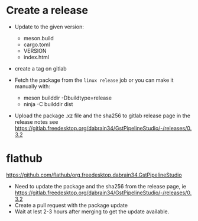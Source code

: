 # Create a release

- Update to the given version:
  - meson.build
  - cargo.toml
  - VERSION
  - index.html

- create a tag on gitlab
- Fetch the package from the `linux release` job or you can make it manually with:
  - meson builddir -Dbuildtype=release
  - ninja -C builddir dist
- Upload the package .xz file and the sha256 to gitlab release page in the release notes
see https://gitlab.freedesktop.org/dabrain34/GstPipelineStudio/-/releases/0.3.2

# flathub

https://github.com/flathub/org.freedesktop.dabrain34.GstPipelineStudio

  - Need to update the package and the sha256 from the release page, ie https://gitlab.freedesktop.org/dabrain34/GstPipelineStudio/-/releases/0.3.2
  - Create a pull request with the package update
  - Wait at lest 2-3 hours after merging to get the update available.
